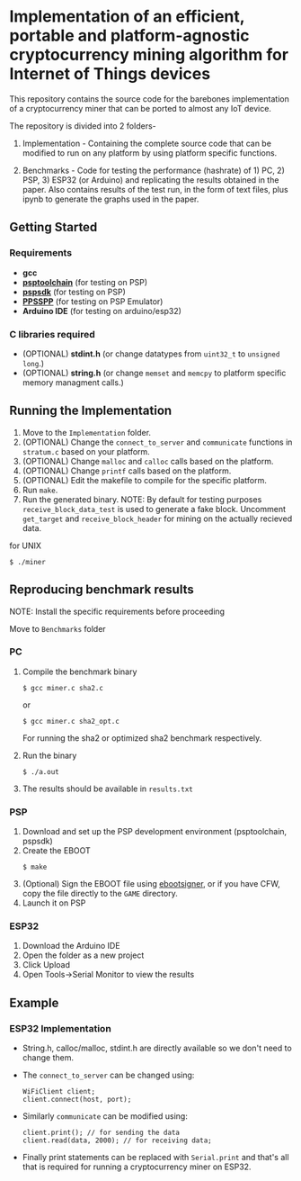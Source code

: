 # Implementation of an efficient, portable and platform-agnostic cryptocurrency mining algorithm for Internet of Things devices


This repository contains the source code for the barebones implementation of a cryptocurrency miner that can be ported to almost any IoT device. 

The repository is divided into 2 folders- 

1. Implementation - Containing the complete source code that can be modified to run on any platform by using platform specific functions. 

2. Benchmarks - Code for testing the performance (hashrate) of 1) PC, 2) PSP, 3) ESP32 (or Arduino) and replicating the results obtained in the paper. Also contains results of the test run, in the form of text files, plus ipynb to generate the graphs used in the paper.

## Getting Started

### Requirements
* **gcc** 
* **[psptoolchain](https://github.com/pspdev/psptoolchain)** (for testing on PSP)
* **[pspsdk](https://github.com/pspdev/pspsdk)** (for testing on PSP)
* **[PPSSPP](https://github.com/hrydgard/ppsspp)** (for testing on PSP Emulator)
* **Arduino IDE** (for testing on arduino/esp32)

### C libraries required
* (OPTIONAL) **stdint.h** (or change datatypes from `uint32_t` to `unsigned long`.)
* (OPTIONAL) **string.h** (or change `memset` and `memcpy` to platform specific memory managment calls.)


## Running the Implementation
1. Move to the `Implementation` folder.
3. (OPTIONAL) Change the `connect_to_server` and `communicate` functions in `stratum.c` based on your platform.
4. (OPTIONAL) Change `malloc` and `calloc` calls based on the platform.
5. (OPTIONAL) Change `printf` calls based on the platform.
6. (OPTIONAL) Edit the makefile to compile for the specific platform.
7. Run `make`.
8. Run the generated binary.
NOTE: By default for testing purposes `receive_block_data_test` is used to generate a fake block.
Uncomment `get_target` and `receive_block_header` for mining on the actually recieved data.

for UNIX
```
$ ./miner
```
## Reproducing benchmark results

NOTE: Install the specific requirements before proceeding

Move to `Benchmarks` folder
### PC
1. Compile the benchmark binary

    ```
    $ gcc miner.c sha2.c
    ```
    or 
    ```
    $ gcc miner.c sha2_opt.c
    ```
    For running the sha2 or optimized sha2 benchmark respectively.

2. Run the binary
    ```
    $ ./a.out
    ```

3. The results should be available in `results.txt`

### PSP
1. Download and set up the PSP development environment (psptoolchain, pspsdk)
2. Create the EBOOT
    ```
    $ make
    ```
3. (Optional) Sign the EBOOT file using [ebootsigner](https://github.com/pspdev/ebootsigner), or if you have CFW, copy the file directly to the `GAME` directory.
4. Launch it on PSP

### ESP32
1. Download the Arduino IDE 
2. Open the folder as a new project
3. Click Upload
4. Open Tools->Serial Monitor to view the results


## Example 
### ESP32 Implementation

* String.h, calloc/malloc, stdint.h are directly available so we don't need to change them.
* The `connect_to_server` can be changed using:
    ```
    WiFiClient client;
    client.connect(host, port);
    ```

* Similarly `communicate` can be modified using:
    ```
    client.print(); // for sending the data
    client.read(data, 2000); // for receiving data;
    ```

* Finally print statements can be replaced with `Serial.print` and that's all that is required for running a cryptocurrency miner on ESP32.
